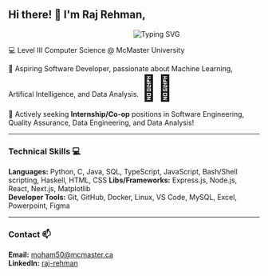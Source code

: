 ## Hi there! 👋 I'm Raj Rehman,

<p align = "center"
   
&nbsp;&nbsp;&nbsp;&nbsp;&nbsp;&nbsp;&nbsp;&nbsp;&nbsp;&nbsp;&nbsp;&nbsp;&nbsp;&nbsp;&nbsp;&nbsp;&nbsp;&nbsp;&nbsp;&nbsp;&nbsp;&nbsp;&nbsp;![Typing SVG](https://readme-typing-svg.demolab.com/?lines=Welcome+to+my+Github+Profile)
   
</p>

💻 Level III Computer Science @ McMaster University  

💬 Aspiring Software Developer, passionate about Machine Learning, Artifical Intelligence, and Data Analysis. <span style="font-size:50px;">👨‍💻</span>

💼 Actively seeking **Internship/Co-op** positions in Software Engineering, Quality Assurance, Data Engineering, and Data Analysis!

<!-- > [!IMPORTANT]
> Actively seeking **internship/Co-op** positions in Software Engineering, Data Engineering, and Data Analysis! -->

---
### Technical Skills 💻

**Languages:**   Python, C, Java, SQL, TypeScript, JavaScript, Bash/Shell scripting, Haskell, HTML, CSS 
**Libs/Frameworks:**   Express.js, Node.js, React, Next.js, Matplotlib  
**Developer Tools:**  Git, GitHub, Docker, Linux, VS Code, MySQL, Excel, Powerpoint, Figma  

---
### Contact 📫

**Email:** [moham50@mcmaster.ca](mailto:moham50@mcmaster.ca)  
**LinkedIn:** [raj-rehman](https://www.linkedin.com/in/raj-rehman/)
